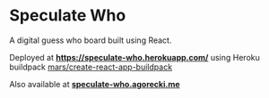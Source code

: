 # Speculate Who

A digital guess who board built using React.

Deployed at **https://speculate-who.herokuapp.com/** 
using Heroku buildpack [mars/create-react-app-buildpack](https://github.com/mars/create-react-app-buildpack)

Also available at **[speculate-who.agorecki.me](http://speculate-who.agorecki.me)**
